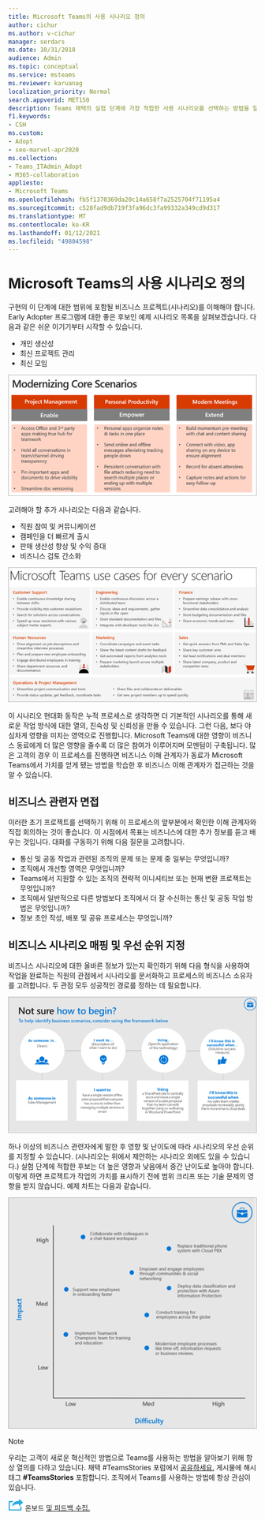 ```yaml
---
title: Microsoft Teams의 사용 시나리오 정의
author: cichur
ms.author: v-cichur
manager: serdars
ms.date: 10/31/2018
audience: Admin
ms.topic: conceptual
ms.service: msteams
ms.reviewer: karuanag
localization_priority: Normal
search.appverid: MET150
description: Teams 채택의 실험 단계에 가장 적합한 사용 시나리오를 선택하는 방법을 알아보겠습니다.
f1.keywords:
- CSH
ms.custom:
- Adopt
- seo-marvel-apr2020
ms.collection:
- Teams_ITAdmin_Adopt
- M365-collaboration
appliesto:
- Microsoft Teams
ms.openlocfilehash: fb5f1370369da20c14a658f7a2525704f71195a4
ms.sourcegitcommit: c528fad9db719f3fa96dc3fa99332a349cd9d317
ms.translationtype: MT
ms.contentlocale: ko-KR
ms.lasthandoff: 01/12/2021
ms.locfileid: "49804598"
---
```

# <a name="define-usage-scenarios-for-microsoft-teams"></a>Microsoft Teams의 사용 시나리오 정의

구현의 이 단계에 대한 범위에 포함될 비즈니스 프로젝트(시나리오)를 이해해야 합니다. Early Adopter 프로그램에 대한 좋은 후보인 예제 시나리오 목록을 살펴보겠습니다. 다음과 같은 쉬운 이기기부터 시작할 수 있습니다.

- 개인 생산성
- 최신 프로젝트 관리
- 최신 모임

![세 가지 핵심 시나리오에 대한 그림](media/teams-adoption-modernizing-core-scenarios.png)

고려해야 할 추가 시나리오는 다음과 같습니다.

- 직원 참여 및 커뮤니케이션
- 캠페인을 더 빠르게 출시
- 판매 생산성 향상 및 수익 증대
- 비즈니스 검토 간소화

![모든 시나리오에 대한 Teams 사용 사례 그림](media/teams-adoption-use-cases.png)

이 시나리오 현대화 동작은 누적 프로세스로 생각하면 더 기본적인 시나리오를 통해 새로운 작업 방식에 대한 열의, 친숙성 및 신뢰성을 만들 수 있습니다. 그런 다음, 보다 야심차게 영향을 미치는 영역으로 진행합니다. Microsoft Teams에 대한 영향이 비즈니스 동료에게 더 많은 영향을 줄수록 더 많은 참여가 이루어지며 모멘텀이 구축됩니다. 많은 고객의 경우 이 프로세스를 진행하면 비즈니스 이해 관계자가 동료가 Microsoft Teams에서 가치를 얻게 됐는 방법을 학습한 후 비즈니스 이해 관계자가 접근하는 것을 알 수 있습니다.

## <a name="interview-business-stakeholders"></a>비즈니스 관련자 면접

이러한 초기 프로젝트를 선택하기 위해 이 프로세스의 앞부분에서 확인한 이해 관계자와 직접 회의하는 것이 좋습니다. 이 시점에서 목표는 비즈니스에 대한 추가 정보를 듣고 배우는 것입니다. 대화를 구동하기 위해 다음 질문을 고려합니다.

- 통신 및 공동 작업과 관련된 조직의 문제 또는 문제 중 일부는 무엇입니까?
- 조직에서 개선할 영역은 무엇입니까?
- Teams에서 지원할 수 있는 조직의 전략적 이니셔티브 또는 현재 변환 프로젝트는 무엇입니까?
- 조직에서 일반적으로 다른 방법보다 조직에서 더 잘 수신하는 통신 및 공동 작업 방법은 무엇입니까?
- 정보 초안 작성, 배포 및 공유 프로세스는 무엇입니까?

## <a name="map-and-prioritize-business-scenarios"></a>비즈니스 시나리오 매핑 및 우선 순위 지정

비즈니스 시나리오에 대한 올바른 정보가 있는지 확인하기 위해 다음 형식을 사용하여 작업을 완료하는 직원의 관점에서 시나리오를 문서화하고 프로세스의 비즈니스 소유자를 고려합니다. 두 관점 모두 성공적인 경로를 정하는 데 필요합니다.

![시나리오를 식별하기 위한 프레임워크 그림](media/teams-adoption-identify-scenarios.png)

하나 이상의 비즈니스 관련자에게 말한 후 영향 및 난이도에 따라 시나리오의 우선 순위를 지정할 수 있습니다. (시나리오는 위에서 제안하는 시나리오 외에도 있을 수 있습니다.) 실험 단계에 적합한 후보는 더 높은 영향과 낮음에서 중간 난이도로 높아야 합니다. 이렇게 하면 프로젝트가 작업의 가치를 표시하기 전에 범위 크리프 또는 기술 문제의 영향을 받지 않습니다. 예제 차트는 다음과 같습니다.

![시나리오 영향과 난이도를 보여주는 그림](media/teams-adoption-impact-difficulty.png)

> [!Note]
> 우리는 고객이 새로운 혁신적인 방법으로 Teams를 사용하는 방법을 알아보기 위해 항상 열의를 다하고 있습니다. 채택 #TeamsStories 포럼에서 [공유하세요.](https://techcommunity.microsoft.com/t5/driving-adoption/ct-p/DrivingAdoption) 게시물에 해시태그 **#TeamsStories** 포함합니다. 조직에서 Teams를 사용하는 방법에 항상 관심이 있습니다.

![다음 단계를 나타내는 아이콘: 초기 채택자 ](media/teams-adoption-next-icon.png) 온보드 [및 피드백 수집.](teams-adoption-onboard-early-adopters.md)
